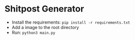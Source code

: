 # Shitpost Generator

- Install the requirements: `pip install -r requirements.txt`
- Add a image to the root directory
- Run: `python3 main.py`

